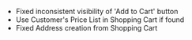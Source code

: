 - Fixed inconsistent visibility of 'Add to Cart' button
- Use Customer's Price List in Shopping Cart if found
- Fixed Address creation from Shopping Cart
